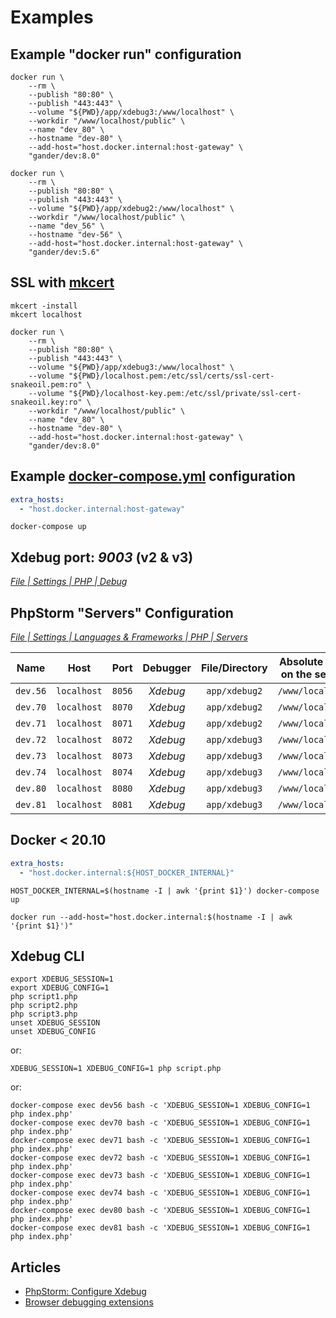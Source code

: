 # Examples

## Example "docker run" configuration

```shell
docker run \
    --rm \
    --publish "80:80" \
    --publish "443:443" \
    --volume "${PWD}/app/xdebug3:/www/localhost" \
    --workdir "/www/localhost/public" \
    --name "dev_80" \
    --hostname "dev-80" \
    --add-host="host.docker.internal:host-gateway" \
    "gander/dev:8.0"
```

```shell
docker run \
    --rm \
    --publish "80:80" \
    --publish "443:443" \
    --volume "${PWD}/app/xdebug2:/www/localhost" \
    --workdir "/www/localhost/public" \
    --name "dev_56" \
    --hostname "dev-56" \
    --add-host="host.docker.internal:host-gateway" \
    "gander/dev:5.6"
```

## SSL with [mkcert](https://mkcert.dev/)
```shell
mkcert -install
mkcert localhost
```
```shell
docker run \
    --rm \
    --publish "80:80" \
    --publish "443:443" \
    --volume "${PWD}/app/xdebug3:/www/localhost" \
    --volume "${PWD}/localhost.pem:/etc/ssl/certs/ssl-cert-snakeoil.pem:ro" \
    --volume "${PWD}/localhost-key.pem:/etc/ssl/private/ssl-cert-snakeoil.key:ro" \
    --workdir "/www/localhost/public" \
    --name "dev_80" \
    --hostname "dev-80" \
    --add-host="host.docker.internal:host-gateway" \
    "gander/dev:8.0"
```

## Example [docker-compose.yml](docker-compose.yml) configuration

```yaml
extra_hosts:
  - "host.docker.internal:host-gateway"
```
```shell
docker-compose up
```

## Xdebug port: _9003_ (v2 & v3)

_[File | Settings | PHP | Debug](jetbrains://PhpStorm/settings?name=PHP--Debug)_

## PhpStorm "Servers" Configuration

_[File | Settings | Languages & Frameworks | PHP | Servers](jetbrains://PhpStorm/settings?name=Languages+%26+Frameworks--PHP--Servers)_

|Name|Host|Port|Debugger|File/Directory|Absolute path on the server|
|:---:|:---:|:---:|:---:|:---:|:---:|
|`dev.56`|`localhost`|`8056`|_Xdebug_|`app/xdebug2`|`/www/localhost`|
|`dev.70`|`localhost`|`8070`|_Xdebug_|`app/xdebug2`|`/www/localhost`|
|`dev.71`|`localhost`|`8071`|_Xdebug_|`app/xdebug2`|`/www/localhost`|
|`dev.72`|`localhost`|`8072`|_Xdebug_|`app/xdebug3`|`/www/localhost`|
|`dev.73`|`localhost`|`8073`|_Xdebug_|`app/xdebug3`|`/www/localhost`|
|`dev.74`|`localhost`|`8074`|_Xdebug_|`app/xdebug3`|`/www/localhost`|
|`dev.80`|`localhost`|`8080`|_Xdebug_|`app/xdebug3`|`/www/localhost`|
|`dev.81`|`localhost`|`8081`|_Xdebug_|`app/xdebug3`|`/www/localhost`|

## Docker < 20.10

```yaml
extra_hosts:
  - "host.docker.internal:${HOST_DOCKER_INTERNAL}"
```
```shell
HOST_DOCKER_INTERNAL=$(hostname -I | awk '{print $1}') docker-compose up
```
```shell
docker run --add-host="host.docker.internal:$(hostname -I | awk '{print $1}')"
```

## Xdebug CLI 

```shell
export XDEBUG_SESSION=1
export XDEBUG_CONFIG=1
php script1.php
php script2.php
php script3.php
unset XDEBUG_SESSION
unset XDEBUG_CONFIG
```
or:
```shell
XDEBUG_SESSION=1 XDEBUG_CONFIG=1 php script.php
```
or:
```shell
docker-compose exec dev56 bash -c 'XDEBUG_SESSION=1 XDEBUG_CONFIG=1 php index.php'
docker-compose exec dev70 bash -c 'XDEBUG_SESSION=1 XDEBUG_CONFIG=1 php index.php'
docker-compose exec dev71 bash -c 'XDEBUG_SESSION=1 XDEBUG_CONFIG=1 php index.php'
docker-compose exec dev72 bash -c 'XDEBUG_SESSION=1 XDEBUG_CONFIG=1 php index.php'
docker-compose exec dev73 bash -c 'XDEBUG_SESSION=1 XDEBUG_CONFIG=1 php index.php'
docker-compose exec dev74 bash -c 'XDEBUG_SESSION=1 XDEBUG_CONFIG=1 php index.php'
docker-compose exec dev80 bash -c 'XDEBUG_SESSION=1 XDEBUG_CONFIG=1 php index.php'
docker-compose exec dev81 bash -c 'XDEBUG_SESSION=1 XDEBUG_CONFIG=1 php index.php'
```

## Articles

+ [PhpStorm: Configure Xdebug](https://www.jetbrains.com/help/phpstorm/configuring-xdebug.html)
+ [Browser debugging extensions](https://www.jetbrains.com/help/phpstorm/browser-debugging-extensions.html)
